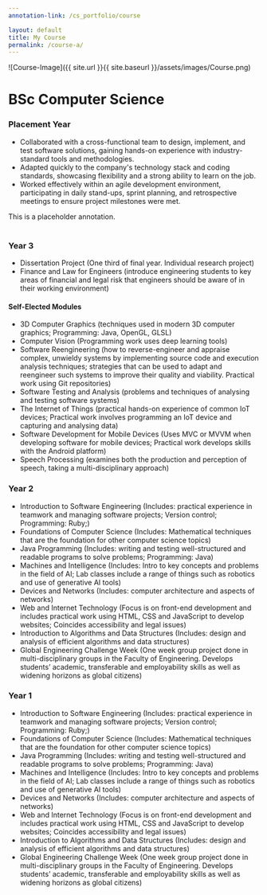 ```yaml
---
annotation-link: /cs_portfolio/course

layout: default
title: My Course
permalink: /course-a/
---
```


![Course-Image]({{ site.url }}{{ site.baseurl }}/assets/images/Course.png)

# BSc Computer Science

### Placement Year
- Collaborated with a cross-functional team to design, implement, and test software solutions, gaining hands-on experience with industry-standard tools and methodologies.
- Adapted quickly to the company's technology stack and coding standards, showcasing flexibility and a strong ability to learn on the job.
- Worked effectively within an agile development environment, participating in daily stand-ups, sprint planning, and retrospective meetings to ensure project milestones were met.

<div class="annotate-highlight">
This is a placeholder annotation.
<br>
<br>
</div>

### Year 3
- Dissertation Project (One third of final year. Individual research project)
- Finance and Law for Engineers (introduce engineering students to key areas of financial and legal risk that engineers should be aware of in their working environment)

#### Self-Elected Modules
-	3D Computer Graphics (techniques used in modern 3D computer graphics; Programming: Java, OpenGL, GLSL)
-	Computer Vision (Programming work uses deep learning tools)
-	Software Reengineering (how to reverse-engineer and appraise complex, unwieldy systems by implementing source code and execution analysis techniques; strategies that can be used to adapt and reengineer such systems to improve their quality and viability. Practical work using Git repositories)
-	Software Testing and Analysis (problems and techniques of analysing and testing software systems)
-	The Internet of Things (practical hands-on experience of common IoT devices; Practical work involves programming an IoT device and capturing and analysing data)
-	Software Development for Mobile Devices (Uses MVC or MVVM when developing software for mobile devices; Practical work develops skills with the Android platform)
-	Speech Processing (examines both the production and perception of speech, taking a multi-disciplinary approach)

### Year 2
- Introduction to Software Engineering (Includes: practical experience in teamwork and managing software projects; Version control; Programming: Ruby;)
- Foundations of Computer Science (Includes: Mathematical techniques that are the foundation for other computer science topics)
- Java Programming (Includes: writing and testing well-structured and readable programs to solve problems; Programming: Java)
- Machines and Intelligence (Includes: Intro to key concepts and problems in the field of AI; Lab classes include a range of things such as robotics and use of generative AI tools)
- Devices and Networks (Includes: computer architecture and aspects of networks)
- Web and Internet Technology (Focus is on front-end development and includes practical work using HTML, CSS and JavaScript to develop websites; Coincides accessibility and legal issues)
- Introduction to Algorithms and Data Structures (Includes: design and analysis of efficient algorithms and data structures)
- Global Engineering Challenge Week (One week group project done in multi-disciplinary groups in the Faculty of Engineering. Develops students’ academic, transferable and employability skills as well as widening horizons as global citizens)

### Year 1
- Introduction to Software Engineering (Includes: practical experience in teamwork and managing software projects; Version control; Programming: Ruby;)
- Foundations of Computer Science (Includes: Mathematical techniques that are the foundation for other computer science topics)
- Java Programming (Includes: writing and testing well-structured and readable programs to solve problems; Programming: Java)
- Machines and Intelligence (Includes: Intro to key concepts and problems in the field of AI; Lab classes include a range of things such as robotics and use of generative AI tools)
- Devices and Networks (Includes: computer architecture and aspects of networks)
- Web and Internet Technology (Focus is on front-end development and includes practical work using HTML, CSS and JavaScript to develop websites; Coincides accessibility and legal issues)
- Introduction to Algorithms and Data Structures (Includes: design and analysis of efficient algorithms and data structures)
- Global Engineering Challenge Week (One week group project done in multi-disciplinary groups in the Faculty of Engineering. Develops students’ academic, transferable and employability skills as well as widening horizons as global citizens)